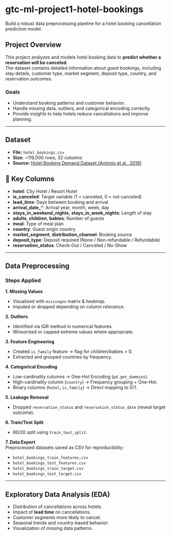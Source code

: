 # gtc-ml-project1-hotel-bookings
Build a robust data preprocessing pipeline for a hotel booking cancellation prediction model.

## Project Overview

This project analyzes and models hotel booking data to **predict whether a reservation will be canceled**.  
The dataset contains detailed information about guest bookings, including stay details, customer type, market segment, deposit type, country, and reservation outcomes.

###  Goals
- Understand booking patterns and customer behavior.  
- Handle missing data, outliers, and categorical encoding correctly.    
- Provide insights to help hotels reduce cancellations and improve planning.  

---

## Dataset

- **File:** `hotel_bookings.csv`  
- **Size:** ~119,000 rows, 32 columns  
- **Source:** [Hotel Booking Demand Dataset (Antonio et al., 2019)](https://www.sciencedirect.com/science/article/pii/S2352340918315191)  

## 🔑 Key Columns

- **hotel**: City Hotel / Resort Hotel  
- **is_canceled**: Target variable (1 = canceled, 0 = not canceled)  
- **lead_time**: Days between booking and arrival  
- **arrival_date_***: Arrival year, month, week, day  
- **stays_in_weekend_nights**, **stays_in_week_nights**: Length of stay  
- **adults**, **children**, **babies**: Number of guests  
- **meal**: Type of meal plan  
- **country**: Guest origin country  
- **market_segment**, **distribution_channel**: Booking source  
- **deposit_type**: Deposit required (None / Non-refundable / Refundable)  
- **reservation_status**: Check-Out / Canceled / No-Show  

---

## Data Preprocessing

###  Steps Applied

**1. Missing Values**  
- Visualized with `missingno` matrix & heatmap.  
- Imputed or dropped depending on column relevance.  

**2. Outliers**  
- Identified via IQR method in numerical features.  
- Winsorized or capped extreme values where appropriate.  

**3. Feature Engineering**  
- Created `is_family` feature → flag for children/babies > 0.  
- Extracted and grouped countries by frequency.  

**4. Categorical Encoding**  
- Low-cardinality columns → One-Hot Encoding (`pd.get_dummies`).  
- High-cardinality column (`country`) → Frequency grouping + One-Hot.  
- Binary columns (`hotel`, `is_family`) → Direct mapping to 0/1.  

**5. Leakage Removal**  
- Dropped `reservation_status` and `reservation_status_date` (reveal target outcome).  

**6. Train/Test Split**  
- 80/20 split using `train_test_split`.  

**7. Data Export**  
Preprocessed datasets saved as CSV for reproducibility:  
- `hotel_bookings_train_features.csv`  
- `hotel_bookings_test_features.csv`  
- `hotel_bookings_train_target.csv`  
- `hotel_bookings_test_target.csv`  

---

## Exploratory Data Analysis (EDA)

- Distribution of cancellations across hotels.  
- Impact of **lead time** on cancellations.  
- Customer segments more likely to cancel.  
- Seasonal trends and country-based behavior.  
- Visualization of missing data patterns.  
